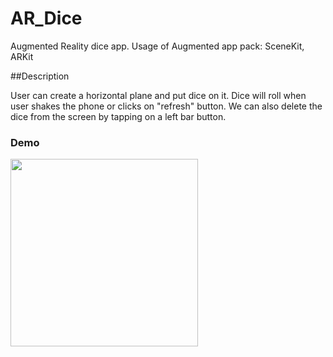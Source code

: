 # AR_Dice

Augmented Reality dice app. Usage of Augmented app pack: SceneKit, ARKit

##Description 

User can create a horizontal plane and put dice on it. Dice will roll when user shakes the phone or clicks on "refresh" button.
We can also delete the dice from the screen by tapping on a left bar button.

### Demo

<img src="https://github.com/elina-mns/AR_Dice/blob/main/AR_Dice/demo/dice.gif" width=300/>

